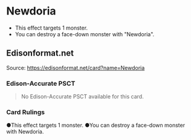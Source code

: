# Newdoria

*   This effect targets 1 monster.
*   You can destroy a face-down monster with "Newdoria".

## Edisonformat.net

Source: https://edisonformat.net/card?name=Newdoria

### Edison-Accurate PSCT

> No Edison-Accurate PSCT available for this card.

### Card Rulings

●This effect targets 1 monster.
●You can destroy a face-down monster with Newdoria.
            